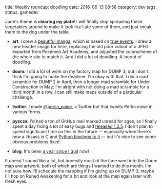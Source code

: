 title: Weekly roundup: doodling
date: 2016-06-13 08:58
category: dev
tags: status, gamedev

June's theme is **clearing my plate**!  I will finally stop spreading these vegetables around to make it look like I ate some of them, and just sneak them to the dog under the table.

- **art**: I drew a [beautiful manga](https://twitter.com/eevee/status/739639392570986498), which is based on [true events](https://twitter.com/eevee/status/742257852945825792).  I drew a new header image for here, replacing the old poor cutout of a JPEG exported from Pokémon Art Academy, and adjusted the colorscheme of the whole site to match it.  And I did a lot of doodling.  A loooot of doodling.

- **doom**: I did a lot of work on my factory map for DUMP 3, but I don't think I'm going to make the deadline.  I'm okay with that.  I did a mad scramble for DUMP 2 in April, then a longer mad scramble for Under Construction in May; I'm alright with not doing a mad scramble for a third month in a row.  I can still make maps outside of a particular challenge.

- **twitter**: I made [@perlin\_noise](https://twitter.com/perlin_noise), a Twitter bot that tweets Perlin noise in various forms.

- **pyscss**: I'd had a ton of GitHub mail marked unread for ages, so I finally spent a day fixing a lot of easy bugs and [released 1.3.5](https://pypi.python.org/pypi/pyScss).  I don't plan to spend significant time on this in the future — especially when there's now a libsass in C and [Python bindings to it](https://pypi.python.org/pypi/libsass) — but it's nice to see some obvious problems fixed.

- **blog**: It's been [a year since I quit]({filename}/2016-06-12-one-year-later.markdown) now!

It doesn't sound like a lot, but honestly most of the time went into the Doom map and artwork, both of which are things I wanted to do this month.  I'm not sure how I'll schedule the mapping if I'm giving up on DUMP 3; maybe I'll hop on Runed Awakening for a bit and look at the map again later with fresh eyes.
